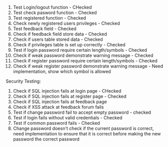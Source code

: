 1. Test Login/logout function - CHecked
2. Test check pasword function - Checked
3. Test registered function - Checked
4. Check newly registered users privileges - Checked
5. Test feedback field - Checked
6. Check if feedback field store data - Checked
7. Check if users table stored data - Checked
8. Check if privileges table is set up correctly - Checked
9. Test if login password require certain length/symbols - Checked
10. Check if weak password demonstrate warning message - Checked
11. Check if register password require certain length/symbols - Checked
12. Check if weak register password demonstrate warning message - Need implementation, show which symbol is allowed

Security Testing:
1. Check if SQL injection fails at login page - CHecked
2. Check if SQL injection fails at register page - Checked
3. Check if SQL injection fails at feedback page 
4. Check if XSS attack at feedback forum fails 
5. Test if change password fail to accept empty password - checked
6. Test if login fails without valid credentials - Checked
7. Test if common password fails - Checked
8. Change password doesn't check if the current password is correct, need implementation to ensure that it is correct before making the new password the correct password